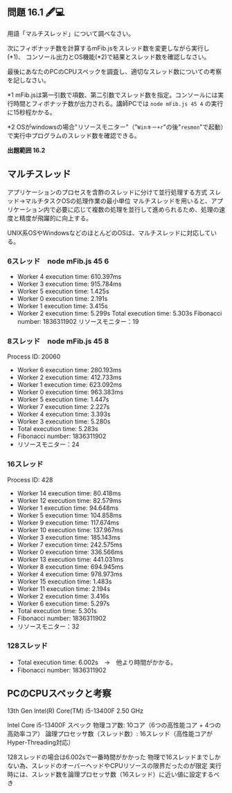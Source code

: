 ## 問題 16.1 🖋💻

用語「マルチスレッド」について調べなさい。

次にフィボナッチ数を計算するmFib.jsをスレッド数を変更しながら実行し(*1)、
コンソール出力とOS機能(*2)で結果とスレッド数を確認しなさい。

最後にあなたのPCのCPUスペックを調査し、適切なスレッド数についての考察を記しなさい。

*1 mFib.jsは第一引数で項数、第二引数でスレッド数を指定。コンソールには実行時間とフィボナッチ数が出力される。講師PCでは `node mFib.js 45 4` の実行に15秒程かかる。

*2 OSがwindowsの場合"リソースモニター"（"`Winキー+r`"の後"`resmon`"で起動）で実行中プログラムのスレッド数を確認できる。

**出題範囲 16.2**


## マルチスレッド
アプリケーションのプロセスを含酢のスレッドに分けて並行処理する方式
スレッド→マルチタスクOSの処理作業の最小単位
マルチスレッドを用いると、アプリケーション内で必要に応じて複数の処理を並行して進められるため、処理の速度と精度が飛躍的に向上する。

UNIX系OSやWindowsなどのほとんどのOSは、マルチスレッドに対応している。

### 6スレッド　node mFib.js 45 6
- Worker 4 execution time: 610.397ms
- Worker 3 execution time: 915.784ms
- Worker 5 execution time: 1.425s
- Worker 0 execution time: 2.191s
- Worker 1 execution time: 3.415s
- Worker 2 execution time: 5.299s
Total execution time: 5.303s
Fibonacci number: 1836311902
リソースモニター：19


### 8スレッド　node mFib.js 45 8
Process ID: 20060
- Worker 6 execution time: 280.193ms
- Worker 2 execution time: 412.733ms
- Worker 1 execution time: 623.092ms
- Worker 0 execution time: 963.383ms
- Worker 5 execution time: 1.447s
- Worker 7 execution time: 2.227s
- Worker 4 execution time: 3.393s
- Worker 3 execution time: 5.280s
- Total execution time: 5.283s
- Fibonacci number: 1836311902
- リソースモニター：24


### 16スレッド
Process ID: 428
- Worker 14 execution time: 80.418ms
- Worker 12 execution time: 82.579ms
- Worker 1 execution time: 94.648ms
- Worker 5 execution time: 104.858ms
- Worker 9 execution time: 117.674ms
- Worker 10 execution time: 137.967ms
- Worker 3 execution time: 185.143ms
- Worker 7 execution time: 242.575ms
- Worker 0 execution time: 336.566ms
- Worker 13 execution time: 441.031ms
- Worker 8 execution time: 694.945ms
- Worker 4 execution time: 978.973ms
- Worker 15 execution time: 1.483s
- Worker 11 execution time: 2.194s
- Worker 2 execution time: 3.416s
- Worker 6 execution time: 5.297s
- Total execution time: 5.301s
- Fibonacci number: 1836311902
- リソースモニター：32


### 128スレッド
- Total execution time: 6.002s　→　他より時間がかかる。
- Fibonacci number: 1836311902



## PCのCPUスペックと考察
13th Gen Intel(R) Core(TM) i5-13400F   2.50 GHz

Intel Core i5-13400F スペック
物理コア数: 10コア（6つの高性能コア + 4つの高効率コア）
論理プロセッサ数（スレッド数）: 16スレッド（高性能コアがHyper-Threading対応）



128スレッドの場合は6.002sで一番時間がかかった
物理で16スレッドまでしかない為、スレッドのオーバーヘッドやCPUリソースの限界だったのが限定
実行時には、スレッド数を論理プロセッサ数（16スレッド）に近い値に設定するべき
